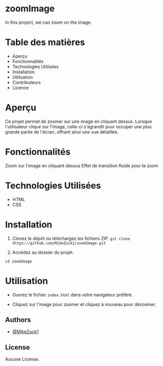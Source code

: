 # zoomImage
In this project, we can zoom on the image.

# Table des matières
- Aperçu
- Fonctionnalités
- Technologies Utilisées
- Installation
- Utilisation
- Contributeurs
- Licence

# Aperçu
Ce projet permet de zoomer sur une image en cliquant dessus. Lorsque l'utilisateur clique sur l'image, celle-ci s'agrandit pour occuper une plus grande partie de l'écran, offrant ainsi une vue détaillée.

# Fonctionnalités
Zoom sur l'image en cliquant dessus
Effet de transition fluide pour le zoom

# Technologies Utilisées
- HTML
- CSS

# Installation
1. Clonez le dépôt ou téléchargez les fichiers ZIP.
`git clone https://github.com/MikeZuck1/zoomImage.git`

2. Accédez au dossier du projet.

`cd zoomImage` 

# Utilisation
- Ouvrez le fichier `index.html` dans votre navigateur préféré.

- Cliquez sur l'image pour zoomer et cliquez à nouveau pour dézoomer.

## Authors
- [@MikeZuck1](https://github.com/MikeZuck1/)

## License
Aucune License.